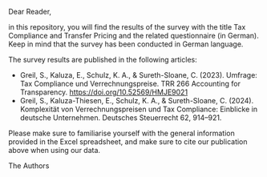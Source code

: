 Dear Reader,

in this repository, you will find the results of the survey with the title Tax Compliance and Transfer Pricing and the related questionnaire (in German).
Keep in mind that the survey has been conducted in German language.

The survey results are published in the following articles:   

- Greil, S., Kaluza, E., Schulz, K. A., & Sureth-Sloane, C. (2023). Umfrage: Tax Compliance und Verrechnungspreise. TRR 266 Accounting for Transparency. https://doi.org/10.52569/HMJE9021
- Greil, S., Kaluza-Thiesen, E., Schulz, K. A., & Sureth-Sloane, C. (2024). Komplexität von Verrechnungspreisen und Tax Compliance: Einblicke in deutsche Unternehmen. Deutsches Steuerrecht 62, 914–921.

Please make sure to familiarise yourself with the general information provided in the Excel spreadsheet, and make sure to cite our publication above when using our data.


The Authors
